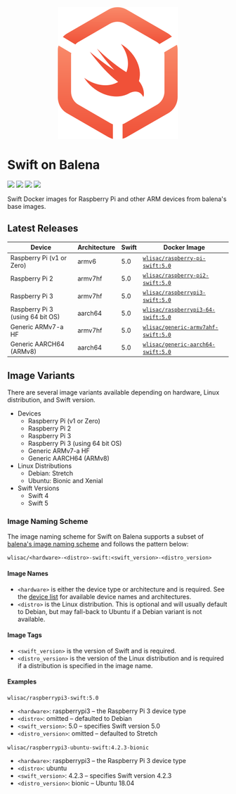 <p align="center">
  <img src="Assets/logo.svg">
</p>

# Swift on Balena

<p>
    <img src="https://img.shields.io/badge/Swift-4 | 5-f2654a.svg" />
    <img src="https://img.shields.io/badge/architectures-ARMv6 | ARMv7 | ARMv8-lightgray.svg" />
    <a href="https://twitter.com/wlisac"><img src="https://img.shields.io/badge/twitter-@wlisac-blue.svg" /></a>
    <a href="https://launchpass.com/swift-arm"><img src="https://img.shields.io/badge/slack-swift--arm-purple.svg" /></a>
</p>

Swift Docker images for Raspberry Pi and other ARM devices from balena's base images.

<!-- ## Getting Started -->


## Latest Releases

| Device                  | Architecture | Swift | Docker Image                                     |
| ----------------------- | ------------ | ----- | ------------------------------------------------ |
| Raspberry Pi (v1 or Zero)   | armv6      | 5.0   | [`wlisac/raspberry-pi-swift:5.0`](https://hub.docker.com/r/wlisac/raspberry-pi-swift/tags)   |
| Raspberry Pi 2          | armv7hf      | 5.0   | [`wlisac/raspberry-pi2-swift:5.0`](https://hub.docker.com/r/wlisac/raspberry-pi2-swift/tags)   |
| Raspberry Pi 3          | armv7hf      | 5.0   | [`wlisac/raspberrypi3-swift:5.0`](https://hub.docker.com/r/wlisac/raspberrypi3-swift/tags)   |
| Raspberry Pi 3 (using 64 bit OS) | aarch64      | 5.0   | [`wlisac/raspberrypi3-64-swift:5.0`](https://hub.docker.com/r/wlisac/raspberrypi3-64-swift/tags) |
| Generic ARMv7-a HF          | armv7hf      | 5.0   | [`wlisac/generic-armv7ahf-swift:5.0`](https://hub.docker.com/r/wlisac/generic-armv7ahf-swift/tags)   |
| Generic AARCH64 (ARMv8) | aarch64      | 5.0   | [`wlisac/generic-aarch64-swift:5.0`](https://hub.docker.com/r/wlisac/generic-aarch64-swift/tags) |

## Image Variants

There are several image variants available depending on hardware, Linux distribution, and Swift version.

- Devices
    - Raspberry Pi (v1 or Zero)
    - Raspberry Pi 2
    - Raspberry Pi 3
    - Raspberry Pi 3 (using 64 bit OS)
    - Generic ARMv7-a HF
    - Generic AARCH64 (ARMv8)
- Linux Distributions
    - Debian: Stretch
    - Ubuntu: Bionic and Xenial
- Swift Versions
    - Swift 4
    - Swift 5

### Image Naming Scheme

The image naming scheme for Swift on Balena supports a subset of [balena's image naming scheme](https://www.balena.io/docs/reference/base-images/base-images/#how-the-image-naming-scheme-works) and follows the pattern below:

```plain
wlisac/<hardware>-<distro>-swift:<swift_version>-<distro_version>
```

#### Image Names

- `<hardware>` is either the device type or architecture and is required. See the [device list](todo) for available device names and architectures.
- `<distro>` is the Linux distribution. This is optional and will usually default to Debian, but may fall-back to Ubuntu if a Debian variant is not available.

#### Image Tags

- `<swift_version>` is the version of Swift and is required.
- `<distro_version>` is the version of the Linux distribution and is required if a distribution is specified in the image name.

#### Examples

`wlisac/raspberrypi3-swift:5.0`

- `<hardware>`: raspberrypi3 – the Raspberry Pi 3 device type
- `<distro>`: omitted – defaulted to Debian
- `<swift_version>`: 5.0 – specifies Swift version 5.0
- `<distro_version>`: omitted – defaulted to Stretch

`wlisac/raspberrypi3-ubuntu-swift:4.2.3-bionic`

- `<hardware>`: raspberrypi3 – the Raspberry Pi 3 device type
- `<distro>`: ubuntu
- `<swift_version>`: 4.2.3 – specifies Swift version 4.2.3
- `<distro_version>`: bionic – Ubuntu 18.04
